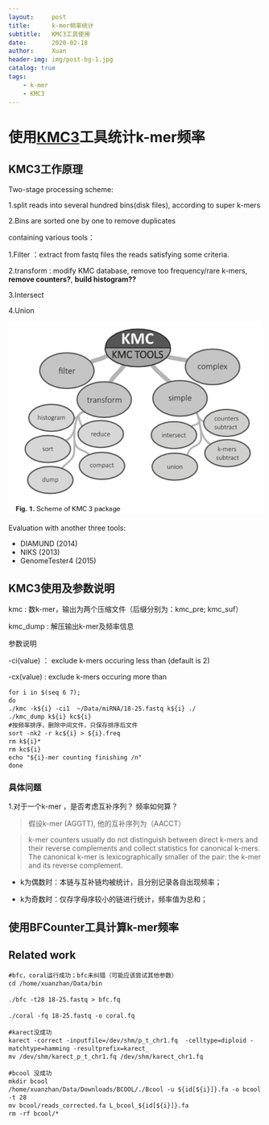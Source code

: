 ```yaml
---
layout:     post
title:      k-mer频率统计
subtitle:   KMC3工具使用
date:       2020-02-18
author:     Xuan
header-img: img/post-bg-1.jpg
catalog: true
tags:
    - k-mer 
    - KMC3
---
```


# 使用[KMC3](http://sun.aei.polsl.pl/REFRESH/index.php?page=projects&project=kmc&subpage=about)工具统计k-mer频率

## KMC3工作原理

Two-stage processing scheme:

1.split reads into several hundred bins(disk files), according to super k-mers

2.Bins are sorted one by one to remove duplicates

containing various tools：

1.Filter ：extract from fastq files the reads satisfying some criteria.

2.transform : modify KMC database, remove too frequency/rare k-mers, **remove counters?**, **build histogram??**

3.Intersect

4.Union

![various tools](/img/post-ct-kmc3.png)

Evaluation with another three tools:

- DIAMUND (2014)
- NIKS (2013)
- GenomeTester4 (2015)

## KMC3使用及参数说明

kmc : 数k-mer，输出为两个压缩文件（后缀分别为：kmc_pre; kmc_suf）

kmc_dump : 解压输出k-mer及频率信息

参数说明

-ci(value) ： exclude k-mers occuring less than (default is 2)

-cx(value) :  exclude k-mers occuring more than

```script_for_KMC
for i in $(seq 6 7);
do
./kmc -k${i} -ci1  ~/Data/miRNA/18-25.fastq k${i} ./
./kmc_dump k${i} kc${i}
#按频率排序，删除中间文件，只保存排序后文件
sort -nk2 -r kc${i} > ${i}.freq
rm k${i}* 
rm kc${i}
echo "${i}-mer counting finishing /n"
done
```

### 具体问题

1.对于一个k-mer ，是否考虑互补序列？ 频率如何算？
> 假设k-mer (AGGTT), 他的互补序列为（AACCT）

> k-mer counters usually do not distinguish between direct k-mers and their reverse complements and collect statistics for canonical k-mers. The canonical k-mer is lexicographically smaller of the pair: the k-mer and its reverse complement.

- k为偶数时：本链与互补链均被统计，且分别记录各自出现频率；

- k为奇数时：仅存字母序较小的链进行统计，频率值为总和；

## 使用BFCounter工具计算k-mer频率


## Related work
```run_other_ECtools
#bfc，coral运行成功；bfc未纠错（可能应该尝试其他参数）
cd /home/xuanzhan/Data/bin

./bfc -t28 18-25.fastq > bfc.fq

./coral -fq 18-25.fastq -o coral.fq

#karect没成功
karect -correct -inputfile=/dev/shm/p_t_chr1.fq  -celltype=diploid -matchtype=hamming -resultprefix=karect_
mv /dev/shm/karect_p_t_chr1.fq /dev/shm/karect_chr1.fq

#bcool 没成功
mkdir bcool
/home/xuanzhan/Data/Downloads/BCOOL/./Bcool -u ${id[${i}]}.fa -o bcool  -t 28
mv bcool/reads_corrected.fa L_bcool_${id[${i}]}.fa
rm -rf bcool/*
```
